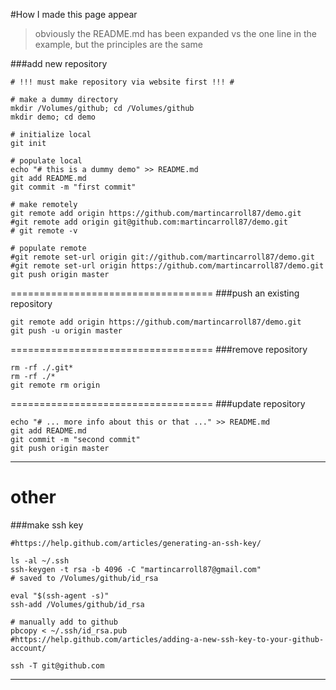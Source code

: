 #How I made this page appear
> obviously the README.md has been expanded vs the one line in the example, but the principles are the same

###add new repository
```shell
# !!! must make repository via website first !!! #

# make a dummy directory
mkdir /Volumes/github; cd /Volumes/github
mkdir demo; cd demo

# initialize local
git init

# populate local
echo "# this is a dummy demo" >> README.md
git add README.md
git commit -m "first commit"

# make remotely
git remote add origin https://github.com/martincarroll87/demo.git
#git remote add origin git@github.com:martincarroll87/demo.git  
# git remote -v

# populate remote
#git remote set-url origin git://github.com/martincarroll87/demo.git
#git remote set-url origin https://github.com/martincarroll87/demo.git
git push origin master
```

===================================
###push an existing repository 

```shell
git remote add origin https://github.com/martincarroll87/demo.git
git push -u origin master
```

===================================
###remove repository

```shell
rm -rf ./.git*
rm -rf ./*
git remote rm origin
```

===================================
###update repository

```shell
echo "# ... more info about this or that ..." >> README.md
git add README.md
git commit -m "second commit"
git push origin master
```

-----------------------------------
# other

###make ssh key
```shell
#https://help.github.com/articles/generating-an-ssh-key/

ls -al ~/.ssh
ssh-keygen -t rsa -b 4096 -C "martincarroll87@gmail.com"
# saved to /Volumes/github/id_rsa

eval "$(ssh-agent -s)"
ssh-add /Volumes/github/id_rsa

# manually add to github
pbcopy < ~/.ssh/id_rsa.pub
#https://help.github.com/articles/adding-a-new-ssh-key-to-your-github-account/

ssh -T git@github.com
```

-----------------------------------

